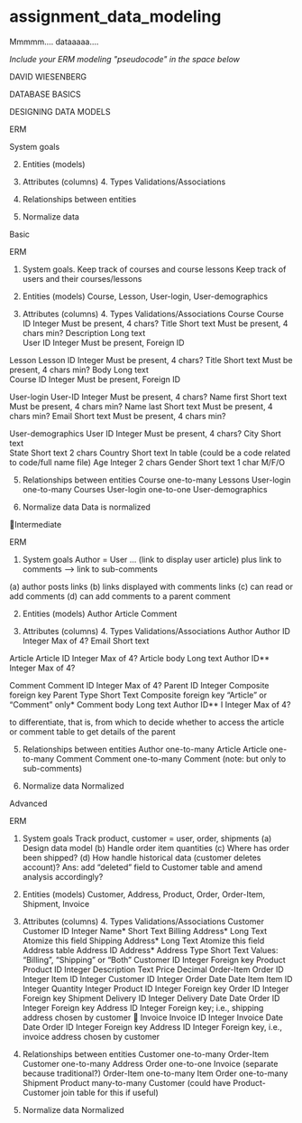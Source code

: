 # assignment_data_modeling
Mmmmm.... dataaaaa....

*Include your ERM modeling "pseudocode" in the space below*

DAVID WIESENBERG

DATABASE BASICS

DESIGNING DATA MODELS

ERM

System goals

2.   Entities (models)

3.   Attributes (columns)   4. Types    Validations/Associations

5.   Relationships between entities

6.   Normalize data

Basic

ERM

1.   System goals.
  Keep track of courses and course lessons
  Keep track of users and their courses/lessons

2.   Entities (models)
  Course, Lesson, User-login, User-demographics

3.   Attributes (columns)   4. Types       Validations/Associations
  Course
  Course ID        Integer       Must be present, 4 chars?
  Title          Short text        Must be present, 4 chars min?
  Description        Long text       
  User ID        Integer       Must be present, Foreign ID

  Lesson
  Lesson ID          Integer       Must be present, 4 chars?
  Title            Short text        Must be present, 4 chars min?
  Body           Long text       
  Course ID        Integer       Must be present, Foreign ID

  User-login
  User-ID        Integer       Must be present, 4 chars?
  Name first         Short text        Must be present, 4 chars min?
  Name last        Short text        Must be present, 4 chars min?
  Email            Short text        Must be present, 4 chars min?

  User-demographics
  User ID        Integer       Must be present, 4 chars?
  City           Short text      
  State            Short text      2 chars
  Country          Short text      In table (could be a code related
                  to code/full name file)
  Age          Integer       2 chars
  Gender         Short text      1 char M/F/O

5.   Relationships between entities
  Course one-to-many Lessons
  User-login one-to-many Courses
  User-login one-to-one User-demographics

6.   Normalize data
  Data is normalized


Intermediate

ERM

1.  System goals
  Author = User … (link to display user article) plus link to comments —> link to sub-comments

  (a) author posts links
  (b) links displayed with comments links
  (c) can read or add comments
  (d) can add comments to a parent comment

2.   Entities (models)
  Author      Article   Comment

3.   Attributes (columns)   4. Types    Validations/Associations
  Author
  Author ID         Integer   Max of 4?
  Email           Short text
  
  Article
  Article ID          Integer   Max of 4?
  Article body          Long text
  Author ID**       Integer   Max of 4?
  
  Comment
  Comment ID          Integer     Max of 4?
  Parent ID         Integer     Composite foreign key
  Parent Type         Short Text      Composite foreign key
              “Article” or “Comment” only*
  Comment body        Long text
  Author ID**       I       Integer   Max of 4?


to differentiate, that is, from which to decide whether to access the article or comment table to get details of the parent



5.   Relationships between entities
  Author one-to-many Article
  Article one-to-many Comment
  Comment one-to-many Comment (note: but only to sub-comments)

6.   Normalize data
  Normalized


Advanced  

ERM

1.   System goals
Track product, customer = user, order, shipments
(a) Design data model
(b) Handle order item quantities
(c) Where has order been shipped?
(d) How handle historical data (customer deletes account)? Ans: add “deleted” field to Customer table and amend analysis accordingly?

2.   Entities (models)
  Customer, Address, Product, Order, Order-Item, Shipment, Invoice

3.   Attributes (columns)   4. Types    Validations/Associations
  Customer
  Customer ID         Integer
  Name*           Short Text
  Billing Address*        Long Text   Atomize this field
  Shipping Address*       Long Text   Atomize this field
  Address table
  Address ID
  Address*
  Address Type          Short Text    Values: “Billing”, “Shipping” or “Both”
  Customer ID         Integer   Foreign key
  Product
  Product ID          Integer
  Description         Text
  Price           Decimal
  Order-Item
  Order ID          Integer
  Item ID           Integer
  Customer ID         Integer
  Order Date          Date
  Item
  Item ID           Integer
  Quantity          Integer
  Product ID          Integer   Foreign key
  Order ID          Integer     Foreign key
  Shipment
  Delivery ID         Integer
  Delivery Date         Date
  Order ID          Integer   Foreign key
  Address ID          Integer   Foreign key; i.e., shipping address 
                chosen by customer
   Invoice
  Invoice ID          Integer
  Invoice Date          Date
  Order ID          Integer   Foreign key
  Address ID          Integer   Foreign key, i.e., invoice address
                chosen by customer


5.   Relationships between entities
  Customer one-to-many Order-Item
  Customer one-to-many Address
  Order one-to-one Invoice (separate because traditional?) 
  Order-Item one-to-many Item
  Order one-to-many Shipment 
  Product many-to-many Customer 
    (could have Product-Customer join table for this if useful)


6.   Normalize data
  Normalized
